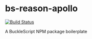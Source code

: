 # bs-reason-apollo
[![Build Status](https://travis-ci.org/Astrocoders/bs-reason-apollo.svg?branch=master)](https://travis-ci.org/Astrocoders/bs-reason-apollo)

A BuckleScript NPM package boilerplate
